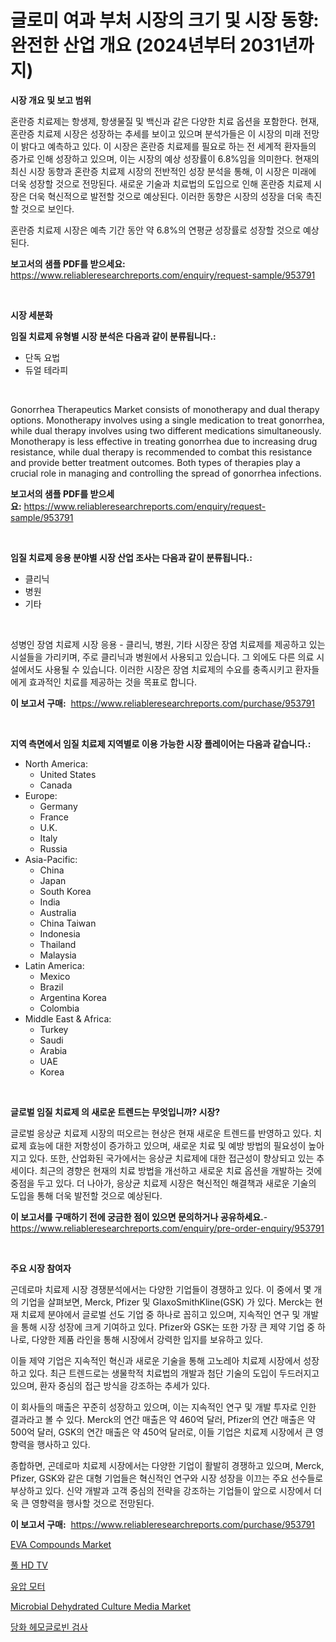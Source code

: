 <p><h1>글로미 여과 부처 시장의 크기 및 시장 동향: 완전한 산업 개요 (2024년부터 2031년까지)</h1></p><p><strong>시장 개요 및 보고 범위</strong></p>
<p><p>혼란증 치료제는 항생제, 항생물질 및 백신과 같은 다양한 치료 옵션을 포함한다. 현재, 혼란증 치료제 시장은 성장하는 추세를 보이고 있으며 분석가들은 이 시장의 미래 전망이 밝다고 예측하고 있다. 이 시장은 혼란증 치료제를 필요로 하는 전 세계적 환자들의 증가로 인해 성장하고 있으며, 이는 시장의 예상 성장률이 6.8%임을 의미한다. 현재의 최신 시장 동향과 혼란증 치료제 시장의 전반적인 성장 분석을 통해, 이 시장은 미래에 더욱 성장할 것으로 전망된다. 새로운 기술과 치료법의 도입으로 인해 혼란증 치료제 시장은 더욱 혁신적으로 발전할 것으로 예상된다. 이러한 동향은 시장의 성장을 더욱 촉진할 것으로 보인다.</p><p>혼란증 치료제 시장은 예측 기간 동안 약 6.8%의 연평균 성장률로 성장할 것으로 예상된다.</p></p>
<p><strong>보고서의 샘플 PDF를 받으세요:</strong> <a href="https://www.reliableresearchreports.com/enquiry/request-sample/953791">https://www.reliableresearchreports.com/enquiry/request-sample/953791</a></p>
<p>&nbsp;</p>
<p><strong>시장 세분화</strong></p>
<p><strong>임질 치료제 유형별 시장 분석은 다음과 같이 분류됩니다.:</strong></p>
<p><ul><li>단독 요법</li><li>듀얼 테라피</li></ul></p>
<p>&nbsp;</p>
<p><p>Gonorrhea Therapeutics Market consists of monotherapy and dual therapy options. Monotherapy involves using a single medication to treat gonorrhea, while dual therapy involves using two different medications simultaneously. Monotherapy is less effective in treating gonorrhea due to increasing drug resistance, while dual therapy is recommended to combat this resistance and provide better treatment outcomes. Both types of therapies play a crucial role in managing and controlling the spread of gonorrhea infections.</p></p>
<p><strong>보고서의 샘플 PDF를 받으세요:</strong>&nbsp;<a href="https://www.reliableresearchreports.com/enquiry/request-sample/953791">https://www.reliableresearchreports.com/enquiry/request-sample/953791</a></p>
<p>&nbsp;</p>
<p><strong> 임질 치료제 응용 분야별 시장 산업 조사는 다음과 같이 분류됩니다.:</strong></p>
<p><ul><li>클리닉</li><li>병원</li><li>기타</li></ul></p>
<p>&nbsp;</p>
<p><p>성병인 장염 치료제 시장 응용 - 클리닉, 병원, 기타 시장은 장염 치료제를 제공하고 있는 시설들을 가리키며, 주로 클리닉과 병원에서 사용되고 있습니다. 그 외에도 다른 의료 시설에서도 사용될 수 있습니다. 이러한 시장은 장염 치료제의 수요를 충족시키고 환자들에게 효과적인 치료를 제공하는 것을 목표로 합니다.</p></p>
<p><strong>이 보고서 구매:</strong>&nbsp; <a href="https://www.reliableresearchreports.com/purchase/953791">https://www.reliableresearchreports.com/purchase/953791</a></p>
<p>&nbsp;</p>
<p><strong>지역 측면에서 임질 치료제 지역별로 이용 가능한 시장 플레이어는 다음과 같습니다.:</strong></p>
<p><ul>
    <li>
        North America:
        <ul>
            <li>United States</li>
            <li>Canada</li>
        </ul>
    </li>
    <li>
        Europe:
        <ul>
            <li>Germany</li>
            <li>France</li>
            <li>U.K.</li>
            <li>Italy</li>
            <li>Russia</li>
        </ul>
    </li>
    <li>
        Asia-Pacific:
        <ul>
            <li>China</li>
            <li>Japan</li>
            <li>South Korea</li>
            <li>India</li>
            <li>Australia</li>
            <li>China Taiwan</li>
            <li>Indonesia</li>
            <li>Thailand</li>
            <li>Malaysia</li>
        </ul>
    </li>
    <li>
        Latin America:
        <ul>
            <li>Mexico</li>
            <li>Brazil</li>
            <li>Argentina Korea</li>
            <li>Colombia</li>
        </ul>
    </li>
    <li>
        Middle East & Africa:
        <ul>
            <li>Turkey</li>
            <li>Saudi</li>
            <li>Arabia</li>
            <li>UAE</li>
            <li>Korea</li>
        </ul>
    </li>
    </ul></p>
<p>&nbsp;</p>
<p><strong>글로벌 임질 치료제 의 새로운 트렌드는 무엇입니까? 시장?</strong></p>
<p><p>글로벌 응상균 치료제 시장의 떠오르는 현상은 현재 새로운 트렌드를 반영하고 있다. 치료제 효능에 대한 저항성이 증가하고 있으며, 새로운 치료 및 예방 방법의 필요성이 높아지고 있다. 또한, 산업화된 국가에서는 응상균 치료제에 대한 접근성이 향상되고 있는 추세이다. 최근의 경향은 현재의 치료 방법을 개선하고 새로운 치료 옵션을 개발하는 것에 중점을 두고 있다. 더 나아가, 응상균 치료제 시장은 혁신적인 해결책과 새로운 기술의 도입을 통해 더욱 발전할 것으로 예상된다.</p></p>
<p><strong>이 보고서를 구매하기 전에 궁금한 점이 있으면 문의하거나 공유하세요.</strong>- <a href="https://www.reliableresearchreports.com/enquiry/pre-order-enquiry/953791">https://www.reliableresearchreports.com/enquiry/pre-order-enquiry/953791</a></p>
<p>&nbsp;</p>
<p><strong>주요 시장 참여자</strong></p>
<p><p>곤데로마 치료제 시장 경쟁분석에서는 다양한 기업들이 경쟁하고 있다. 이 중에서 몇 개의 기업을 살펴보면, Merck, Pfizer 및 GlaxoSmithKline(GSK) 가 있다. Merck는 현재 치료제 분야에서 글로벌 선도 기업 중 하나로 꼽히고 있으며, 지속적인 연구 및 개발을 통해 시장 성장에 크게 기여하고 있다. Pfizer와 GSK는 또한 가장 큰 제약 기업 중 하나로, 다양한 제품 라인을 통해 시장에서 강력한 입지를 보유하고 있다.</p><p>이들 제약 기업은 지속적인 혁신과 새로운 기술을 통해 고노레아 치료제 시장에서 성장하고 있다. 최근 트렌드로는 생물학적 치료법의 개발과 첨단 기술의 도입이 두드러지고 있으며, 환자 중심의 접근 방식을 강조하는 추세가 있다.</p><p>이 회사들의 매출은 꾸준히 성장하고 있으며, 이는 지속적인 연구 및 개발 투자로 인한 결과라고 볼 수 있다. Merck의 연간 매출은 약 460억 달러, Pfizer의 연간 매출은 약 500억 달러, GSK의 연간 매출은 약 450억 달러로, 이들 기업은 치료제 시장에서 큰 영향력을 행사하고 있다.</p><p>종합하면, 곤데로마 치료제 시장에서는 다양한 기업이 활발히 경쟁하고 있으며, Merck, Pfizer, GSK와 같은 대형 기업들은 혁신적인 연구와 시장 성장을 이끄는 주요 선수들로 부상하고 있다. 신약 개발과 고객 중심의 전략을 강조하는 기업들이 앞으로 시장에서 더욱 큰 영향력을 행사할 것으로 전망된다.</p></p>
<p><strong>이 보고서 구매:</strong>&nbsp;&nbsp;<a href="https://www.reliableresearchreports.com/purchase/953791">https://www.reliableresearchreports.com/purchase/953791</a></p>
<p><p><a href="https://issuu.com/reportprime-2/docs/eva-compounds-market-size-2030.pptx">EVA Compounds Market</a></p><p><a href="https://medium.com/@evelin_theprince/%ED%92%80-hd-tv-%EC%8B%9C%EC%9E%A5-2031%EB%85%84%EA%B9%8C%EC%A7%80%EC%9D%98-%EC%84%B1%EA%B3%B5%EC%A0%81%EC%9D%B8-%EB%B9%84%EC%A6%88%EB%8B%88%EC%8A%A4-%EC%A0%84%EB%9E%B5%EC%9D%98-%EC%97%B4%EC%87%A0-%EC%98%88%EC%B8%A1-0190888c15c9">풀 HD TV</a></p><p><a href="https://medium.com/@evelin_theprince/%EC%88%98%EC%95%95-%EB%AA%A8%ED%84%B0-%EC%8B%9C%EC%9E%A5-%EC%9C%A0%ED%98%95-%EC%9D%91%EC%9A%A9-%EB%B0%8F-%EC%A7%80%EB%A6%AC%EC%97%90-%EB%8C%80%ED%95%9C-%ED%8F%AC%EA%B4%84%EC%A0%81%EC%9D%B8-%ED%8F%89%EA%B0%80-888579957014">유압 모터</a></p><p><a href="https://chivalrous-flock-a86.notion.site/Microbial-Dehydrated-Culture-Media-Market-Size-2024-2031-Global-Industrial-Analysis-Key-Geographi-334d6d55fa5849a5aca282068e9bec56">Microbial Dehydrated Culture Media Market</a></p><p><a href="https://github.com/mpodehpw07370073/Market-Research-Report-List-1/blob/main/8215941184937.md">당화 헤모글로빈 검사</a></p></p>
